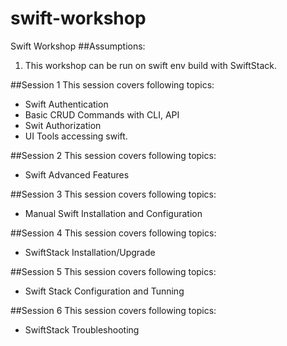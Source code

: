 # swift-workshop
Swift Workshop
##Assumptions:
1. This workshop can be run on swift env build with SwiftStack.

##Session 1
This session covers following topics:

* Swift Authentication
* Basic CRUD Commands with CLI, API
* Swit Authorization
* UI Tools accessing swift.


##Session 2
This session covers following topics:

* Swift Advanced Features

##Session 3
This session covers following topics:

* Manual Swift Installation and Configuration

##Session 4
This session covers following topics:

* SwiftStack Installation/Upgrade

##Session 5
This session covers following topics:

* Swift Stack Configuration and Tunning

##Session 6
This session covers following topics:

* SwiftStack Troubleshooting
